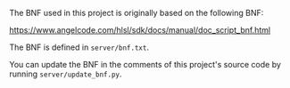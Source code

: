 The BNF used in this project is originally based on the following BNF:

https://www.angelcode.com/hlsl/sdk/docs/manual/doc_script_bnf.html

The BNF is defined in `server/bnf.txt`.

You can update the BNF in the comments of this project's source code by running `server/update_bnf.py`.
